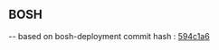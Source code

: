 ## BOSH

-- based on bosh-deployment commit hash : [594c1a6](https://github.com/cloudfoundry/bosh-deployment/tree/594c1a68c8560c54cc9e4decdf827947fe5a13b9)
